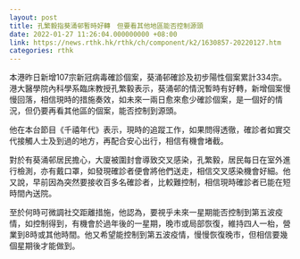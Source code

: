 ```yaml
---
layout: post
title: 孔繁毅指葵涌邨暫時好轉　但要看其他地區能否控制源頭
date: 2022-01-27 11:26:04.000000000 +08:00
link: https://news.rthk.hk/rthk/ch/component/k2/1630857-20220127.htm
categories: rthk
---
```


本港昨日新增107宗新冠病毒確診個案，葵涌邨確診及初步陽性個案累計334宗。港大醫學院內科學系臨床教授孔繁毅表示，葵涌邨的情況暫時有好轉，新增個案慢慢回落，相信現時的措施奏效，如未來一兩日愈來愈少確診個案，是一個好的情況，但仍要再看其他區的個案，能否控制到源頭。

他在本台節目《千禧年代》表示，現時的追蹤工作，如果問得透徹，確診者如實交代接觸人士及到過的地方，再配合安心出行，相信有機會堵截。

對於有葵涌邨居民擔心，大廈被圍封會導致交叉感染，孔繁毅，居民每日在室外進行檢測，亦有戴口罩，如發現確診者便會將他們送走，相信交叉感染機會好細。他又說，早前因為突然要接收百多名確診者，比較難控制，相信現時確診者已能在短時間內送院。

至於何時可微調社交距離措施，他認為，要視乎未來一星期能否控制到第五波疫情，如控制得到，有機會於過年後的一星期，晚市或局部恢復，維持四人一枱，營業到8時或其他時間。他又希望能控制到第五波疫情，慢慢恢復晚市，但相信要幾個星期後才能做到。
